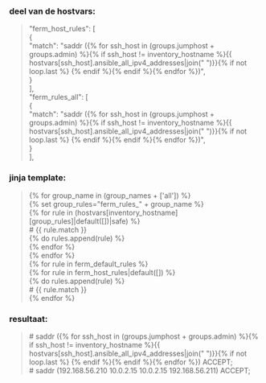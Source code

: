 ### deel van de hostvars:
>  "ferm_host_rules": [  
>     {  
>         "match": "saddr ({% for ssh_host in (groups.jumphost + groups.admin) %}{% if ssh_host != inventory_hostname %}{{ hostvars[ssh_host].ansible_all_ipv4_addresses|join(\" \")}}{% if not loop.last %} {% endif %}{% endif %}{% endfor %})",   
>     }  
> ],   
> "ferm_rules_all": [  
>     {  
>         "match": "saddr ({% for ssh_host in (groups.jumphost + groups.admin) %}{% if ssh_host != inventory_hostname %}{{ hostvars[ssh_host].ansible_all_ipv4_addresses|join(\" \")}}{% if not loop.last %} {% endif %}{% endif %}{% endfor %})",   
>     }  
> ],   


### jinja template:
> {% for group_name in (group_names + ['all']) %}  
> {% set group_rules="ferm_rules_" + group_name %}  
> {% for rule in (hostvars[inventory_hostname][group_rules]|default([])|safe) %}  
> \# {{ rule.match }}  
> {% do rules.append(rule) %}  
> {% endfor %}  
> {% endfor %}  
> {% for rule in ferm_default_rules %}  
> {% for rule in ferm_host_rules|default([]) %}  
> {% do rules.append(rule) %}  
> \# {{ rule.match }}  
> {% endfor %}  

 
### resultaat:
> \# saddr ({% for ssh_host in (groups.jumphost + groups.admin) %}{% if ssh_host != inventory_hostname %}{{ hostvars[ssh_host].ansible_all_ipv4_addresses|join(" ")}}{% if not loop.last %} {% endif %}{% endif %}{% endfor %})  ACCEPT;  
> \# saddr (192.168.56.210 10.0.2.15 10.0.2.15 192.168.56.211)  ACCEPT;  

